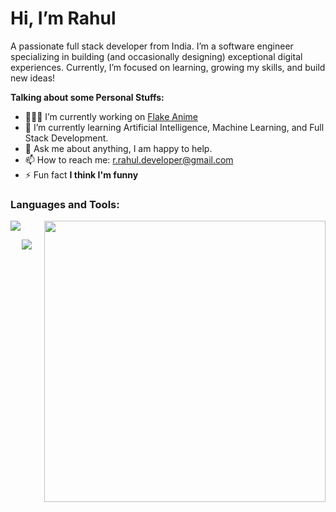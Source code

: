# Hi, I’m Rahul

A passionate full stack developer from India. I’m a software engineer specializing in building (and occasionally designing) exceptional digital experiences. Currently, I’m focused on learning, growing my skills, and build new ideas!

**Talking about some Personal Stuffs:**

- 👨🏽‍💻 I’m currently working on [Flake Anime](#)
- 🌱 I’m currently learning Artificial Intelligence, Machine Learning, and Full Stack Development.
- 💬 Ask me about anything, I am happy to help.
- 📫 How to reach me: r.rahul.developer@gmail.com
- ⚡ Fun fact **I think I'm funny**

### Languages and Tools:

<p align="left">
    <p align="left">
        <!-- Github Stats -->
        <img width="450px" height="auto" align="right" src="https://github-readme-stats.vercel.app/api?username=vivek09thakur&hide_border=True&theme=tokyonight">
        <!-- Languages and tools -->
        <img src='https://skillicons.dev/icons?i=html,css,js,ts,bootstrap,react,angular,nextjs,nodejs,c,cpp,java,git,github,stackoverflow,python,tensorflow,pytorch,django,flutter,figma,googlecloud,firebase,githubactions,vscode,androidstudio,photoshop,heroku,xd,gitlab&perline=6' width='auto' height='auto'/>
        <br/>
</p>


<p align="center">
  <a href="https://quine.sh?utm_source=widgets&utm_campaign=dusklight00" align="center">
    <img src="https://stats.quine.sh/dusklight00/github?theme=dark" />
  </a>
</p>